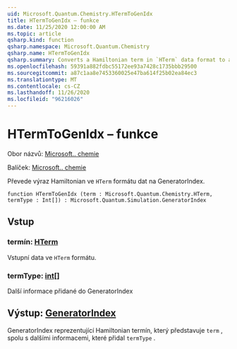 ```yaml
---
uid: Microsoft.Quantum.Chemistry.HTermToGenIdx
title: HTermToGenIdx – funkce
ms.date: 11/25/2020 12:00:00 AM
ms.topic: article
qsharp.kind: function
qsharp.namespace: Microsoft.Quantum.Chemistry
qsharp.name: HTermToGenIdx
qsharp.summary: Converts a Hamiltonian term in `HTerm` data format to a GeneratorIndex.
ms.openlocfilehash: 59391a882fdbc55172ee93a7428c1735bbb29500
ms.sourcegitcommit: a87c1aa8e7453360025e47ba614f25b02ea84ec3
ms.translationtype: MT
ms.contentlocale: cs-CZ
ms.lasthandoff: 11/26/2020
ms.locfileid: "96216026"
---
```

# <a name="htermtogenidx-function"></a>HTermToGenIdx – funkce

Obor názvů: [Microsoft.. chemie](xref:Microsoft.Quantum.Chemistry)

Balíček: [Microsoft.. chemie](https://nuget.org/packages/Microsoft.Quantum.Chemistry)


Převede výraz Hamiltonian ve `HTerm` formátu dat na GeneratorIndex.

```qsharp
function HTermToGenIdx (term : Microsoft.Quantum.Chemistry.HTerm, termType : Int[]) : Microsoft.Quantum.Simulation.GeneratorIndex
```


## <a name="input"></a>Vstup

### <a name="term--hterm"></a>termín: [HTerm](xref:Microsoft.Quantum.Chemistry.HTerm)

Vstupní data ve `HTerm` formátu.


### <a name="termtype--int"></a>termType: [int](xref:microsoft.quantum.lang-ref.int)[]

Další informace přidané do GeneratorIndex



## <a name="output--generatorindex"></a>Výstup: [GeneratorIndex](xref:Microsoft.Quantum.Simulation.GeneratorIndex)

GeneratorIndex reprezentující Hamiltonian termín, který představuje `term` , spolu s dalšími informacemi, které přidal `termType` .